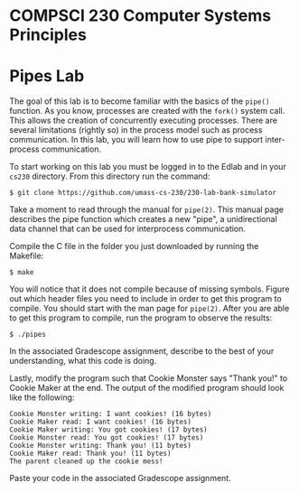 # COMPSCI 230 Computer Systems Principles
# Pipes Lab

The goal of this lab is to become familiar with the basics of the `pipe()`
function. As you know, processes are created with the `fork()` system call. This
allows the creation of concurrently executing processes. There are several
limitations (rightly so) in the process model such as process communication. In
this lab, you will learn how to use pipe to support inter-process communication.

To start working on this lab you must be logged in to the Edlab and in your
`cs230` directory. From this directory run the command:

```
$ git clone https://github.com/umass-cs-230/230-lab-bank-simulator
```

Take a moment to read through the manual for `pipe(2)`. This manual page
describes the pipe function which creates a new "pipe", a unidirectional data
channel that can be used for interprocess communication.

Compile the C file in the folder you just downloaded by running the Makefile:

```
$ make
```

You will notice that it does not compile because of missing symbols. Figure out
which header files you need to include in order to get this program to compile.
You should start with the man page for `pipe(2)`. After you are able to get this
program to compile, run the program to observe the results:

```
$ ./pipes
```

In the associated Gradescope assignment, describe to the best of your
understanding, what this code is doing.

Lastly, modify the program such that Cookie Monster says "Thank you!" to Cookie
Maker at the end. The output of the modified program should look like the
following:

```
Cookie Monster writing: I want cookies! (16 bytes)
Cookie Maker read: I want cookies! (16 bytes)
Cookie Maker writing: You got cookies! (17 bytes)
Cookie Monster read: You got cookies! (17 bytes)
Cookie Monster writing: Thank you! (11 bytes)
Cookie Maker read: Thank you! (11 bytes)
The parent cleaned up the cookie mess!
```

Paste your code in the associated Gradescope assignment.

